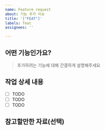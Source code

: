 ```yaml
---
name: Feature request
about: 기능 추가 이슈
title: '["FEAT"]'
labels: feat
assignees: ''

---
```


## 어떤 기능인가요?

> 추가하려는 기능에 대해 간결하게 설명해주세요
> 

## 작업 상세 내용

- [ ] TODO
- [ ] TODO
- [ ] TODO

## 참고할만한 자료(선택)
>
